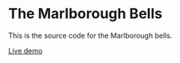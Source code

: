 # The Marlborough Bells

This is the source code for the Marlborough bells.  

[Live demo](https://dkessner.github.io/bells/)


